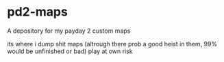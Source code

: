 # pd2-maps
A depository for my payday 2 custom maps


its where i dump shit maps (altrough there prob a good heist in them, 99% would be unfinished or bad)
play at own risk
